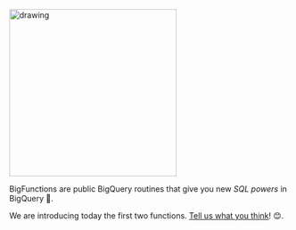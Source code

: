 <img src="../../assets/logo_and_name.png" alt="drawing" width="300"/>

BigFunctions are public BigQuery routines that give you new *SQL powers* in BigQuery 💪.

We are introducing today the first two functions. [Tell us what you think](https://github.com/unytics/bigfunctions/discussions)! 😊.
